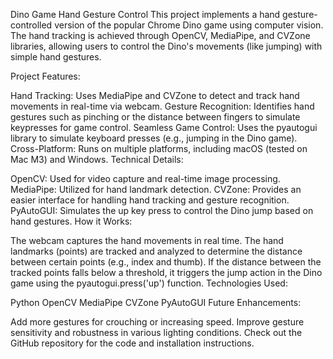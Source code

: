 Dino Game Hand Gesture Control
This project implements a hand gesture-controlled version of the popular Chrome Dino game using computer vision. The hand tracking is achieved through OpenCV, MediaPipe, and CVZone libraries, allowing users to control the Dino's movements (like jumping) with simple hand gestures.

Project Features:

Hand Tracking: Uses MediaPipe and CVZone to detect and track hand movements in real-time via webcam.
Gesture Recognition: Identifies hand gestures such as pinching or the distance between fingers to simulate keypresses for game control.
Seamless Game Control: Uses the pyautogui library to simulate keyboard presses (e.g., jumping in the Dino game).
Cross-Platform: Runs on multiple platforms, including macOS (tested on Mac M3) and Windows.
Technical Details:

OpenCV: Used for video capture and real-time image processing.
MediaPipe: Utilized for hand landmark detection.
CVZone: Provides an easier interface for handling hand tracking and gesture recognition.
PyAutoGUI: Simulates the up key press to control the Dino jump based on hand gestures.
How it Works:

The webcam captures the hand movements in real time.
The hand landmarks (points) are tracked and analyzed to determine the distance between certain points (e.g., index and thumb).
If the distance between the tracked points falls below a threshold, it triggers the jump action in the Dino game using the pyautogui.press('up') function.
Technologies Used:

Python
OpenCV
MediaPipe
CVZone
PyAutoGUI
Future Enhancements:

Add more gestures for crouching or increasing speed.
Improve gesture sensitivity and robustness in various lighting conditions.
Check out the GitHub repository for the code and installation instructions.
